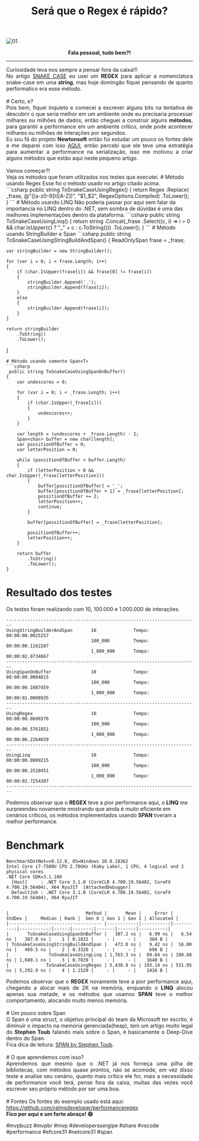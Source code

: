 ﻿---
title: "Será que o Regex é rápido?"
comments: true
excerpt_separator: "Ler mais"
categories:
  - Dica
---

![01]({{site.url}}{{site.baseurl}}/assets/images/PerformanceRegex.png)

<center><strong>Fala pessoal, tudo bem?!</strong></center>
<hr> 
Curiosidade leva nos sempre a pensar fora da caixa!!!<br />
<div style="text-align: justify;">
No artigo <a href="http://ralms.net/dica/snakecase/" target="_BLANK" alt="">SNAKE CASE</a> eu usei um <b>REGEX</b> para aplicar 
a nomenclatura snake-case em uma <b>string</b>, mas hoje domingão fiquei pensando de quanto performatico era esse método.
</div>
<br> 
# Certo, e?
<div style="text-align: justify;">
Pois bem, fiquei inquieto e comecei a escrever alguns bits na tentativa de descobrir o que seria melhor em um 
ambiente onde eu precisaria processar milhares ou milhões de dados, então cheguei a construir alguns <b>métodos</b>, para garantir a performance em um ambiente crítico, onde pode acontecer milhares ou milhões de interações por segundos.<br>
Eu sou fã do projeto <b>Newtonsoft</b> então fui estudar um pouco os fontes dele e me deparei com isso 
<a href="https://github.com/JamesNK/Newtonsoft.Json/blob/master/Src/Newtonsoft.Json/Utilities/StringUtils.cs#L218" target="_BLANK" alt="">AQUI</a>, então percebi que ele teve uma estratégia para aumentar a performance na serialização, isso me motivou a criar alguns métodos que 
estão aqui neste pequeno artigo.
</div>
<br>
Vamos começar?!<br>
Veja os métodos que foram utilizados nos testes que executei.
# Método usando Regex
Esse foi o método usado no artigo citado acima.<br>
```csharp
public string ToSnakeCaseUsingRegex()
{
    return Regex
        .Replace(
            _frase, 
            @"([a-z0-9])([A-Z])", 
            "$1_$2", 
            RegexOptions.Compiled)
        .ToLower();
}
```
# Método usando LINQ
Não poderia passar por aqui sem falar da importancia no LINQ dentro do .NET, sem sombra de dúvidas é uma das melhores implementações dentro da plataforma.
```csharp
public string ToSnakeCaseUsingLinq()
{
    return string
        .Concat(_frase
            .Select((c, i) =>
                i > 0 && char.IsUpper(c) 
                    ? "_" + c 
                    : c.ToString()))
                .ToLower();
}
```
# Método usando StringBuilder e Span<T>
```csharp
public string ToSnakeCaseUsingStringBuildAndSpan()
{
    ReadOnlySpan<char> frase = _frase;

    var stringBuilder = new StringBuilder();

    for (var i = 0; i < frase.Length; i++)
    {
        if (char.IsUpper(frase[i]) && frase[0] != frase[i])
        {
            stringBuilder.Append('_');
            stringBuilder.Append(frase[i]);
        }
        else
        {
            stringBuilder.Append(frase[i]);
        }
    }

    return stringBuilder
        .ToString()
        .ToLower();
}
```
# Método usando somente Span<T>
```csharp
 public string ToSnakeCaseUsingSpanOnBuffer()
{
    var undescores = 0;

    for (var i = 0; i < _frase.Length; i++)
    {
        if (char.IsUpper(_frase[i]))
        {
            undescores++;
        }
    }

    var length = (undescores + _frase.Length) - 1;
    Span<char> buffer = new char[length];
    var possitionOfBuffer = 0;
    var letterPosition = 0;

    while (possitionOfBuffer < buffer.Length)
    {
        if (letterPosition > 0 && char.IsUpper(_frase[letterPosition]))
        {
            buffer[possitionOfBuffer] = '_';
            buffer[possitionOfBuffer + 1] = _frase[letterPosition];
            possitionOfBuffer += 2;
            letterPosition++;
            continue;
        }

        buffer[possitionOfBuffer] = _frase[letterPosition];

        possitionOfBuffer++;
        letterPosition++;
    }

    return buffer
        .ToString()
        .ToLower();
}
```
# Resultado dos testes 
Os testes foram realizando com 10, 100.000 e 1.000.000 de interações.
```
------------------------------------------------------------------------
UsingStringBuilderAndSpan       10              Tempo: 00:00:00.0025257
                                100_000         Tempo: 00:00:00.1162287
                                1_000_000       Tempo: 00:00:02.0734867
------------------------------------------------------------------------
UsingSpanOnBuffer               10              Tempo: 00:00:00.0004815
                                100_000         Tempo: 00:00:00.1087459
                                1_000_000       Tempo: 00:00:01.0008935
------------------------------------------------------------------------
UsingRegex                      10              Tempo: 00:00:00.0606576
                                100_000         Tempo: 00:00:00.5761851
                                1_000_000       Tempo: 00:00:06.2264039
------------------------------------------------------------------------
UsingLinq                       10              Tempo: 00:00:00.0089215
                                100_000         Tempo: 00:00:00.2520451
                                1_000_000       Tempo: 00:00:02.7254307
------------------------------------------------------------------------
```
Podemos observar que o <b>REGEX</b> teve a pior performance aqui, o <b>LINQ</b> me surpreendeu novamente 
mostrando que ainda é muito eficiente em cenários críticos, os métodos implementados usando <b>SPAN</b> tiveram a melhor performance.
 
# Benchmark
```
BenchmarkDotNet=v0.12.0, OS=Windows 10.0.18362
Intel Core i7-7500U CPU 2.70GHz (Kaby Lake), 1 CPU, 4 logical and 2 physical cores
.NET Core SDK=3.1.100
  [Host]     : .NET Core 3.1.0 (CoreCLR 4.700.19.56402, CoreFX 4.700.19.56404), X64 RyuJIT  [AttachedDebugger]
  DefaultJob : .NET Core 3.1.0 (CoreCLR 4.700.19.56402, CoreFX 4.700.19.56404), X64 RyuJIT


|                             Method |       Mean |     Error |    StdDev |     Median | Rank |  Gen 0 | Gen 1 | Gen 2 | Allocated |
|----------------------------------- |-----------:|----------:|----------:|-----------:|-----:|-------:|------:|------:|----------:|
|       ToSnakeCaseUsingSpanOnBuffer |   387.2 ns |   6.99 ns |   6.54 ns |   387.0 ns |    1 | 0.1831 |     - |     - |     384 B |
| ToSnakeCaseUsingStringBuildAndSpan |   473.0 ns |   9.42 ns |  16.00 ns |   469.5 ns |    2 | 0.3328 |     - |     - |     696 B |
|               ToSnakeCaseUsingLinq | 1,763.3 ns |  69.64 ns | 198.68 ns | 1,680.1 ns |    3 | 0.7839 |     - |     - |    1640 B |
|              ToSnakeCaseUsingRegex | 5,438.9 ns | 193.14 ns | 531.95 ns | 5,292.9 ns |    4 | 1.1520 |     - |     - |    2416 B |
```
<div style="text-align: justify;">
Podemos observar que o <b>REGEX</b> novamente teve a pior performance aqui, chegando a alocar mais de 2K na memória, enquando o <b>LINQ</b> alocou apenas sua metade, 
e os métodos que usamos <b>SPAN</b> teve o melhor comportamento, alocando muito menos memória.
 </div>
 <br>
# Um pouco sobre Span<T>
<div style="text-align: justify;">
O Span<T> é uma struct, o objetivo principal do team da Microsoft ter escrito, é diminuir o impacto na memória gerenciada(heap), tem um artigo muito legal do <b>Stephen Toub</b> 
falando mais sobre o Span, é basicamente o Deep-Dive dentro do Span.
<br>
Fica dica de leitura: <a href="https://docs.microsoft.com/pt-br/archive/msdn-magazine/2018/january/csharp-all-about-span-exploring-a-new-net-mainstay" target="_BLANK" alt="">SPAN by Stephen Toub</a>.
</div>
 <br>
# O que aprendemos com isso?
<div class="notice--warning" style="text-align: justify;">
Aprendemos que mesmo que o .NET já nos forneça uma pilha de bibliotecas, com métodos quase prontos, não se acomode, em vez disso teste 
e analise seu cenário, quanto mais crítico ele for, mais a necessidade de performance você terá, pense fora da caixa, muitas das vezes você escrever seu próprio método por ser uma boa.
</div> 
<br>
# Fontes
Os fontes do exemplo usado está aqui:<br>
<a href="https://github.com/ralmsdeveloper/performanceregex" target="_BLANK" alt="">
https://github.com/ralmsdeveloper/performanceregex
</a>


<br>
<div class="notice--success">
<strong>
 Fico por aqui e um forte abraço! 😄 
</strong>
</div> 


 #mvpbuzz #mvpbr #mvp #developerssergipe #share #vscode #performance #efcore31 #netcore31 #span<br><br>
